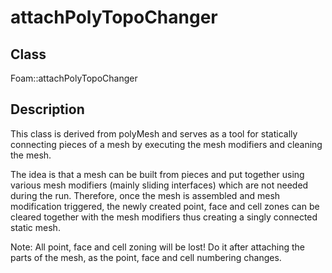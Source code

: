# attachPolyTopoChanger 
## Class
Foam::attachPolyTopoChanger

## Description
This class is derived from polyMesh and serves as a tool for
statically connecting pieces of a mesh by executing the mesh
modifiers and cleaning the mesh.

The idea is that a mesh can be built from pieces and put together
using various mesh modifiers (mainly sliding interfaces) which are
not needed during the run.  Therefore, once the mesh is assembled
and mesh modification triggered, the newly created point, face and
cell zones can be cleared together with the mesh modifiers thus
creating a singly connected static mesh.

Note:
All point, face and cell zoning will be lost!  Do it after
attaching the parts of the mesh, as the point, face and cell
numbering changes.

